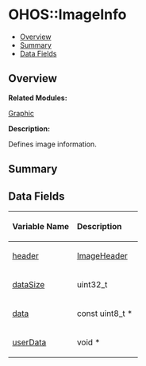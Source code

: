 # OHOS::ImageInfo<a name="ZH-CN_TOPIC_0000001055358140"></a>

-   [Overview](#section596360138165635)
-   [Summary](#section1196083428165635)
-   [Data Fields](#pub-attribs)

## **Overview**<a name="section596360138165635"></a>

**Related Modules:**

[Graphic](Graphic.md)

**Description:**

Defines image information. 

## **Summary**<a name="section1196083428165635"></a>

## Data Fields<a name="pub-attribs"></a>

<a name="table237669130165635"></a>
<table><thead align="left"><tr id="row1804900479165635"><th class="cellrowborder" valign="top" width="50%" id="mcps1.1.3.1.1"><p id="p1320942988165635"><a name="p1320942988165635"></a><a name="p1320942988165635"></a>Variable Name</p>
</th>
<th class="cellrowborder" valign="top" width="50%" id="mcps1.1.3.1.2"><p id="p1704103258165635"><a name="p1704103258165635"></a><a name="p1704103258165635"></a>Description</p>
</th>
</tr>
</thead>
<tbody><tr id="row2059794840165635"><td class="cellrowborder" valign="top" width="50%" headers="mcps1.1.3.1.1 "><p id="p1569835716165635"><a name="p1569835716165635"></a><a name="p1569835716165635"></a><a href="Graphic.md#gae36970890276c4f736e707a9521f5258">header</a></p>
</td>
<td class="cellrowborder" valign="top" width="50%" headers="mcps1.1.3.1.2 "><p id="p1738953429165635"><a name="p1738953429165635"></a><a name="p1738953429165635"></a><a href="OHOS-ImageHeader.md">ImageHeader</a> </p>
</td>
</tr>
<tr id="row561531099165635"><td class="cellrowborder" valign="top" width="50%" headers="mcps1.1.3.1.1 "><p id="p504354632165635"><a name="p504354632165635"></a><a name="p504354632165635"></a><a href="Graphic.md#ga70d8bc34472386fcd16e88408103980a">dataSize</a></p>
</td>
<td class="cellrowborder" valign="top" width="50%" headers="mcps1.1.3.1.2 "><p id="p1870693339165635"><a name="p1870693339165635"></a><a name="p1870693339165635"></a>uint32_t </p>
</td>
</tr>
<tr id="row1629961481165635"><td class="cellrowborder" valign="top" width="50%" headers="mcps1.1.3.1.1 "><p id="p673345129165635"><a name="p673345129165635"></a><a name="p673345129165635"></a><a href="Graphic.md#ga5cd05c8b56b8d410f78795407fb98c75">data</a></p>
</td>
<td class="cellrowborder" valign="top" width="50%" headers="mcps1.1.3.1.2 "><p id="p1053673176165635"><a name="p1053673176165635"></a><a name="p1053673176165635"></a>const uint8_t * </p>
</td>
</tr>
<tr id="row1540325003165635"><td class="cellrowborder" valign="top" width="50%" headers="mcps1.1.3.1.1 "><p id="p871531341165635"><a name="p871531341165635"></a><a name="p871531341165635"></a><a href="Graphic.md#ga4c8e09888e21f154d61867b2e168b8a3">userData</a></p>
</td>
<td class="cellrowborder" valign="top" width="50%" headers="mcps1.1.3.1.2 "><p id="p309339141165635"><a name="p309339141165635"></a><a name="p309339141165635"></a>void * </p>
</td>
</tr>
</tbody>
</table>

